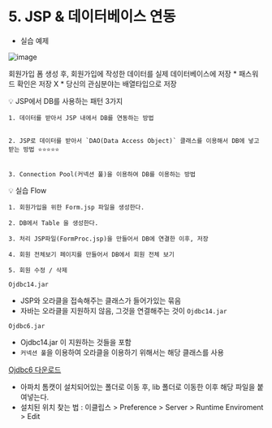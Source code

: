 # 5. JSP & 데이터베이스 연동

* 실습 예제

![image](https://user-images.githubusercontent.com/63600953/208294144-379b200e-dd40-4ba5-99cf-eeae8bb07d13.png)

회원가입 폼 생성 후, 회원가입에 작성한 데이터를 실제 데이터베이스에 저장
    * 패스워드 확인은 저장 X
    * 당신의 관심분야는 배열타입으로 저장

💡 JSP에서 DB를 사용하는 패턴 3가지

```
1. 데이터를 받아서 JSP 내에서 DB를 연동하는 방법


2. JSP로 데이터를 받아서 `DAO(Data Access Object)` 클래스를 이용해서 DB에 넣고 받는 방법 ⭐⭐⭐⭐⭐


3. Connection Pool(커넥션 풀)을 이용하여 DB를 이용하는 방법
```

💡 실습 Flow
```
1. 회원가입을 위한 Form.jsp 파일을 생성한다.

2. DB에서 Table 을 생성한다.

3. 처리 JSP파일(FormProc.jsp)을 만들어서 DB에 연결한 이후, 저장

4. 회원 전체보기 페이지를 만들어서 DB에서 회원 전체 보기

5. 회원 수정 / 삭제
```

`Ojdbc14.jar` <br/>
* JSP와 오라클을 접속해주는 클래스가 들어가있는 묶음
* 자바는 오라클을 지원하지 않음, 그것을 연결해주는 것이 `Ojdbc14.jar`

`Ojdbc6.jar` <br/>
* Ojdbc14.jar 이 지원하는 것들을 포함
* `커넥션 풀`을 이용하여 오라클을 이용하기 위해서는 해당 클래스를 사용

[Ojdbc6 다운로드](https://joongwoonc.tistory.com/51)
* 아파치 톰캣이 설치되어있는 폴더로 이동 후, lib 폴더로 이동한 이후 해당 파일을 붙여넣는다.
* 설치된 위치 찾는 법 : 이클립스 > Preference > Server > Runtime Enviroment > Edit



